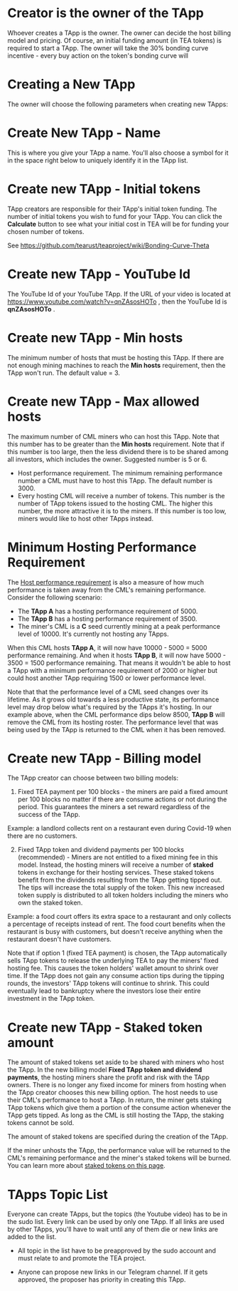 # Creator is the owner of the TApp

Whoever creates a TApp is the owner. The owner can decide the host billing model and pricing. Of course, an initial funding amount (in TEA tokens) is required to start a TApp. The owner will take the 30% bonding curve incentive - every buy action on the token's bonding curve will 

# Creating a New TApp

The owner will choose the following parameters when creating new TApps:

# Create New TApp - Name

This is where you give your TApp a name. You'll also choose a symbol for it in the space right below to uniquely identify it in the TApp list.

# Create new TApp - Initial tokens

TApp creators are responsible for their TApp's initial token funding. The number of initial tokens you wish to fund for your TApp. You can click the **Calculate** button to see what your initial cost in TEA will be for funding your chosen number of tokens. 

See https://github.com/tearust/teaproject/wiki/Bonding-Curve-Theta

# Create new TApp - YouTube Id

The YouTube Id of your YouTube TApp. If the URL of your video is located at https://www.youtube.com/watch?v=qnZAsosHOTo , then the YouTube Id is **qnZAsosHOTo** .

# Create new TApp - Min hosts

The minimum number of hosts that must be hosting this TApp. If there are not enough mining machines to reach the **Min hosts** requirement, then the TApp won't run. The default value = 3.

# Create new TApp - Max allowed hosts

The maximum number of CML miners who can host this TApp. Note that this number has to be greater than the **Min hosts** requirement. Note that if this number is too large, then the less dividend there is to be shared among all investors, which includes the owner. Suggested number is 5 or 6.

* Host performance requirement. The minimum remaining performance number a CML must have to host this TApp. The default number is 3000.
* Every hosting CML will receive a number of tokens. This number is the number of TApp tokens issued to the hosting CML. The higher this number, the more attractive it is to the miners. If this number is too low, miners would like to host other TApps instead.

# Minimum Hosting Performance Requirement

The [Host performance requirement](https://github.com/tearust/teaproject/wiki/Mining#host-performance-requirement) is also a measure of how much performance is taken away from the CML's remaining performance. Consider the following scenario:

* The **TApp A** has a hosting performance requirement of 5000.
* The **TApp B** has a hosting performance requirement of 3500.
* The miner's CML is a **C** seed currently mining at a peak performance level of 10000. It's currently not hosting any TApps.

When this CML hosts **TApp A**, it will now have 10000 - 5000 = 5000 performance remaining. And when it hosts **TApp B**, it will now have 5000 - 3500 = 1500 performance remaining. That means it wouldn't be able to host a TApp with a minimum performance requirement of 2000 or higher but could host another TApp requiring 1500 or lower performance level.

Note that that the performance level of a CML seed changes over its lifetime. As it grows old towards a less productive state, its performance level may drop below what's required by the TApps it's hosting. In our example above, when the CML performance dips below 8500, **TApp B** will remove the CML from its hosting roster. The performance level that was being used by the TApp is returned to the CML when it has been removed.

# Create new TApp - Billing model

The TApp creator can choose between two billing models:

1. Fixed TEA payment per 100 blocks - the miners are paid a fixed amount per 100 blocks no matter if there are consume actions or not during the period. This guarantees the miners a set reward regardless of the success of the TApp. 

Example: a landlord collects rent on a restaurant even during Covid-19 when there are no customers.

2. Fixed TApp token and dividend payments per 100 blocks (recommended) - Miners are not entitled to a fixed mining fee in this model. Instead, the hosting miners will receive a number of **staked** tokens in exchange for their hosting services. These staked tokens benefit from the dividends resulting from the TApp getting tipped out. The tips will increase the total supply of the token. This new increased token supply is distributed to all token holders including the miners who own the staked token.

Example: a food court offers its extra space to a restaurant and only collects a percentage of receipts instead of rent. The food court benefits when the restaurant is busy with customers, but doesn't receive anything when the restaurant doesn't have customers.

Note that if option 1 (fixed TEA payment) is chosen, the TApp automatically sells TApp tokens to release the underlying TEA to pay the miners' fixed hosting fee. This causes the token holders' wallet amount to shrink over time. If the TApp does not gain any consume action tips during the tipping rounds, the investors' TApp tokens will continue to shrink. This could eventually lead to bankruptcy where the investors lose their entire investment in the TApp token.

# Create new TApp - Staked token amount

The amount of staked tokens set aside to be shared with miners who host the TApp. In the new billing model **Fixed TApp token and dividend payments**, the hosting miners share the profit and risk with the TApp owners. There is no longer any fixed income for miners from hosting when the TApp creator chooses this new billing option. The host needs to use their CML's performance to host a TApp. In return, the miner gets staking TApp tokens which give them a portion of the consume action whenever the TApp gets tipped. As long as the CML is still hosting the TApp, the staking tokens cannot be sold.

The amount of staked tokens are specified during the creation of the TApp.

If the miner unhosts the TApp, the performance value will be returned to the CML's remaining performance and the miner's staked tokens will be burned. You can learn more about [staked tokens on this page](https://github.com/tearust/teaproject/wiki/Mining:-Staked-TApp-Tokens).

# TApps Topic List

Everyone can create TApps, but the topics (the Youtube video) has to be in the sudo list.
Every link can be used by only one TApp. If all links are used by other TApps, you'll have to wait until any of them die or new links are added to the list.

* All topic in the list have to be preapproved by the sudo account and  must relate to and promote the TEA project.

* Anyone can propose new links in our Telegram channel. If it gets approved, the proposer has priority in creating this TApp.
